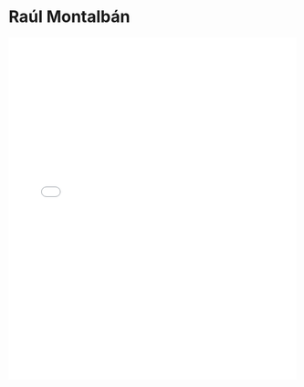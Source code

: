 # Raúl Montalbán

<MDXLayout>
  <embed src="/assets/files/Raúl%20Montalbán%20Martín-57a0968ce4385e2a7d7ab673ec5df337.pdf" type="application/pdf" width="100%" height="600px" />
</MDXLayout>